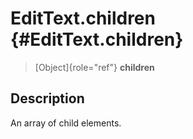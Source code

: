 EditText.children {#EditText.children}
=================

> [Object]{role="ref"} **children**

Description
-----------

An array of child elements.

